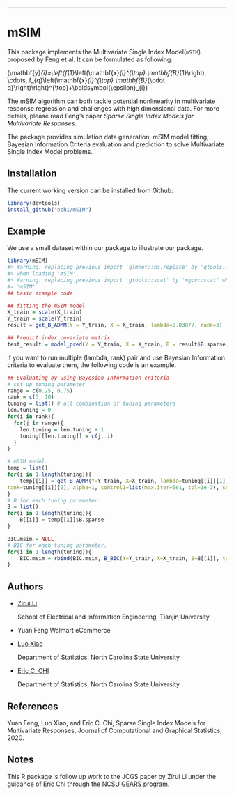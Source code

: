 -----

<!-- README.md is generated from README.Rmd. Please edit that file -->

# mSIM

<!-- badges: start -->

<!-- badges: end -->

This package implements the Multivariate Single Index Model(`mSIM`)
proposed by Feng et al. It can be formulated as following:

\(\mathbf{y}_{i}=\left\{f_{1}\left(\mathbf{x}_{i}^{\top} \mathbf{B}_{1}\right), \cdots, f_{q}\left(\mathbf{x}_{i}^{\top} \mathbf{B}_{\cdot q}\right)\right\}^{\top}+\boldsymbol{\epsilon}_{i}\)

The mSIM algorithm can both tackle potential nonlinearity in
multivariate response regression and challenges with high dimensional
data. For more details, please read Feng’s paper *Sparse Single Index
Models for Multivariate Responses*.

The package provides simulation data generation, mSIM model fitting,
Bayesian Information Criteria evaluation and prediction to solve
Multivariate Single Index Model problems.

## Installation

The current working version can be installed from Github:

``` r
library(devtools)
install_github("echi/mSIM")
```

## Example

We use a small dataset within our package to illustrate our package.

``` r
library(mSIM)
#> Warning: replacing previous import 'glmnet::na.replace' by 'gtools::na.replace'
#> when loading 'mSIM'
#> Warning: replacing previous import 'gtools::scat' by 'mgcv::scat' when loading
#> 'mSIM'
## basic example code

## fitting the mSIM model
X_train = scale(X_train)
Y_train = scale(Y_train)
result = get_B_ADMM(Y = Y_train, X = X_train, lambda=0.03877, rank=3)

## Predict index covariate matrix
test_result = model_pred(Y = Y_train, X = X_train, B = result$B.sparse, Y.true = Y_test, X.pred = X_test)
```

if you want to run multiple (lambda, rank) pair and use Bayesian
Information criteria to evaluate them, the following code is an example.

``` r
## Evaluating by using Bayesian Information criteria
# set up tuning parameter
range = c(0.25, 0.75)
rank = c(3, 10)
tuning = list() # all combination of tuning parameters
len.tuning = 0
for(i in rank){
  for(j in range){
    len.tuning = len.tuning + 1
    tuning[[len.tuning]] = c(j, i)
  }
} 

# mSIM model.
temp = list()
for(i in 1:length(tuning)){
    temp[[i]] = get_B_ADMM(Y=Y_train, X=X_train, lambda=tuning[[i]][1],
rank=tuning[[i]][2], alpha=1, control1=list(max.iter=5e1, tol=1e-3), select.method='linear', plot=F)
}
# B for each tuning parameter.
B = list()
for(i in 1:length(tuning)){
    B[[i]] = temp[[i]]$B.sparse
}

BIC.msim = NULL
# BIC for each tuning parameter.
for(i in 1:length(tuning)){
    BIC.msim = rbind(BIC.msim, B_BIC(Y=Y_train, X=X_train, B=B[[i]], tuning=tuning[[i]], linear=F))
}
```

## Authors

  - [Zirui Li](https://github.com/GryffindorLi)
    
    School of Electrical and Information Engineering, Tianjin University

  - Yuan Feng
    Walmart eCommerce

  - [Luo Xiao](https://www4.stat.ncsu.edu/~xiao/)
    
    Department of Statistics, North Carolina State University

  - [Eric C. CHI](http://www.ericchi.com/)
    
    Department of Statistics, North Carolina State University

## References

Yuan Feng, Luo Xiao, and Eric C. Chi, Sparse Single Index Models for
Multivariate Responses, Journal of Computational and Graphical
Statistics, 2020.

## Notes

This R package is follow up work to the JCGS paper by Zirui Li under the guidance of Eric Chi through the [NCSU GEARS program](https://gti.ncsu.edu/gears/).
